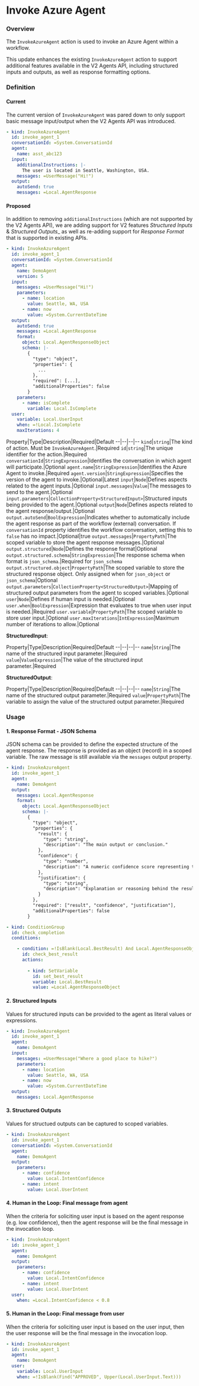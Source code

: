 # Invoke Azure Agent

### Overview

The `InvokeAzureAgent` action is used to invoke an Azure Agent within a workflow.

This update enhances the existing `InvokeAzureAgent` action to support additional features available in the V2 Agents API,
including structured inputs and outputs, as well as response formatting options.

### Definition

#### Current

The current version of `InvokeAzureAgent` was pared down to only support basic message input/output when the V2 Agents API was introduced.

```yaml
- kind: InvokeAzureAgent
  id: invoke_agent_1
  conversationId: =System.ConversationId
  agent:
    name: asst_abc123
  input:
    additionalInstructions: |-
	  The user is located in Seattle, Washington, USA.
	messages: =UserMessage("Hi!")
  output:
    autoSend: true
    messages: =Local.AgentResponse
```

#### Proposed

In addition to removing `additionalInstructions` (which are not supported by the V2 Agents API),
we are adding support for V2 features _Structured Inputs_ & _Structured Outputs__ 
as well as re-adding support for _Response Format_ that is supported in existing APIs.

```yaml
- kind: InvokeAzureAgent
  id: invoke_agent_1
  conversationId: =System.ConversationId
  agent:
    name: DemoAgent
	version: 5
  input:
	messages: =UserMessage("Hi!")
	parameters:
	  - name: location
	    value: Seattle, WA, USA
	  - name: now
	    value: =System.CurrentDateTime
  output:
    autoSend: true
    messages: =Local.AgentResponse
	format:
	  object: Local.AgentResponseObject
	  schema: |-
        {
          "type": "object",
          "properties": {
            ...
          },
          "required": [...],
          "additionalProperties": false
        }	
    parameters:
	  - name: isComplete
	    variable: Local.IsComplete 	  
  user:
    variable: Local.UserInput
	when: =!Local.IsComplete
	maxIterations: 4
```

Property|Type|Description|Required|Default
--|--|--|--
`kind`|`string`|The kind of action. Must be `InvokeAzureAgent`.|Required
`id`|`string`|The unique identifier for the action.|Required
`conversationId`|`StringExpression`|Identifies the conversation in which agent will participate.|Optional
`agent.name`|`StringExpression`|Identifies the Azure Agent to invoke.|Required
`agent.version`|`StringExpression`|Specifies the version of the agent to invoke.|Optional|Latest
`input`|`Node`|Defines aspects related to the agent inputs.|Optional
`input.messages`|`Value`|The messages to send to the agent.|Optional
`input.parameters`|`CollectionProperty<StructuredInput>`|Structured inputs being provided to the agent.|Optional
`output`|`Node`|Defines aspects related to the agent response/output.|Optional
`output.autoSend`|`BoolExpression`|Indicates whether to automatically include the agent response as part of the workflow (external) conversation.  If `conversationId` property identifies the workflow conversation, setting this to `false` has no impact.|Optional|true
`output.messages`|`PropertyPath`|The scoped variable to store the agent response messages.|Optional
`output.structured`|`Node`|Defines the response format|Optional
`output.structured.schema`|`StringExpression`|The response schema when format is `json_schema`.|Required for `json_schema`
`output.structured.object`|`PropertyPath`|The scoped variable to store the structured response object.  Only assigned when for `json_object` or `json_schema`|Optional
`output.parameters`|`CollectionProperty<StructuredOutput>`|Mapping of structured output parameters from the agent to scoped variables.|Optional
`user`|`Node`|Defines if human input is needed.|Optional
`user.when`|`BoolExpression`|Expression that evaluates to true when user input is needed.|Required
`user.variable`|`PropertyPath`|The scoped variable to store user input.|Optional
`user.maxIterations`|`IntExpression`|Maximum number of iterations to allow.|Optional

**StructuredInput**:

Property|Type|Description|Required|Default
--|--|--|--
`name`|`String`|The name of the structured input parameter.|Required
`value`|`ValueExpression`|The value of the structured input parameter.|Required

**StructuredOutput**:

Property|Type|Description|Required|Default
--|--|--|--
`name`|`String`|The name of the structured output parameter.|Required
`value`|`PropertyPath`|The variable to assign the value of the structured output parameter.|Required


### Usage

#### 1. Response Format - JSON Schema

JSON schema can be provided to define the expected structure of the agent response.
The response is provided as an object (record) in a scoped variable.
The raw message is still available via the `messages` output property.

```yaml
- kind: InvokeAzureAgent
  id: invoke_agent_1
  agent:
    name: DemoAgent
  output:
    messages: Local.AgentResponse
    format:
	  object: Local.AgentResponseObject
	  schema: |-
        {
          "type": "object",
          "properties": {
            "result": {
              "type": "string",
              "description": "The main output or conclusion."
            },
            "confidence": {
              "type": "number",
              "description": "A numeric confidence score representing the model's certainty."
            },
            "justification": {
              "type": "string",
              "description": "Explanation or reasoning behind the result."
            }
          },
          "required": ["result", "confidence", "justification"],
          "additionalProperties": false
        }

- kind: ConditionGroup
  id: check_completion
  conditions:

    - condition: =!IsBlank(Local.BestResult) And Local.AgentResponseObject.confidence > Local.BestResult.confidence
      id: check_best_result
      actions:
    
        - kind: SetVariable
          id: set_best_result
          variable: Local.BestResult
          value: =Local.AgentResponseObject
```

#### 2. Structured Inputs

Values for structured inputs can be provided to the agent as literal values or expressions.

```yaml
- kind: InvokeAzureAgent
  id: invoke_agent_1
  agent:
    name: DemoAgent
  input:
    messages: =UserMessage("Where a good place to hike?")
    parameters:
	  - name: location
	    value: Seattle, WA, USA
	  - name: now
	    value: =System.CurrentDateTime    
  output:
    messages: Local.AgentResponse
```

#### 3. Structured Outputs

Values for structued outputs can be captured to scoped variables.

```yaml
- kind: InvokeAzureAgent
  id: invoke_agent_1
  conversationId: =System.ConversationId
  agent:
    name: DemoAgent
  output:
    parameters:
	  - name: confidence
	    value: Local.IntentConfidence
	  - name: intent
	    value: Local.UserIntent
```

#### 4. Human in the Loop: Final message from agent

When the criteria for soliciting user input is based on the agent response (e.g. low confidence),
then the agent response will be the final message in the invocation loop.

```yaml
- kind: InvokeAzureAgent
  id: invoke_agent_1
  agent:
    name: DemoAgent
  output:
    parameters:
	  - name: confidence
	    value: Local.IntentConfidence
	  - name: intent
	    value: Local.UserIntent
  user:
    when: =Local.IntentConfidence < 0.8
```

#### 5. Human in the Loop: Final message from user

When the criteria for soliciting user input is based on the user input,
then the user response will be the final message in the invocation loop.

```yaml
- kind: InvokeAzureAgent
  id: invoke_agent_1
  agent:
    name: DemoAgent
  user:
    variable: Local.UserInput
    when: =!IsBlank(Find("APPROVED", Upper(Local.UserInput.Text)))
```
